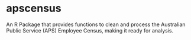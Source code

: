 # apscensus

An R Package that provides functions to clean and process the Australian Public Service (APS) Employee Census, making it ready for analysis.
